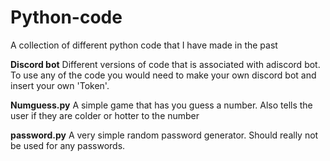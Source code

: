 # Python-code
A collection of different python code that I have made in the past

**Discord bot**
Different versions of code that is associated with adiscord bot. To use any of the code you would need to make your own discord bot and insert your own 'Token'.

**Numguess.py**
A simple game that has you guess a number. Also tells the user if they are colder or hotter to the number

**password.py**
A very simple random password generator. Should really not be used for any passwords.
